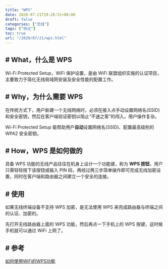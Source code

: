 ```yaml
---
title: "WPS"
date: 2020-07-21T19:28:51+08:00
draft: false
categories: ["无线"]
tags: ["协议"]
toc: true
url: "/2020/07/21/wps.html"
---
```


## # What，什么是 WPS

Wi-Fi Protected Setup，WiFi 保护设置，是由 WiFi 联盟组织实施的认证项目，主要致力于简化无线局域网安装及安全性能的配置工作。

## # Why，为什么需要 WPS

在传统方式下，用户新建一个无线网络时，必须在接入点手动设置网络名(SSID)和安全密钥，然后在客户端验证密钥以阻止“不速之客”的闯入。用户操作复杂。

Wi-Fi Protected Setup 能帮助用户**自动**设置网络名(SSID)、配置最高级别的 WPA2 安全密钥。

## # How，WPS 是如何做的

 具备 WPS 功能的无线产品往往在机身上设计一个功能键，称为 **WPS 按钮**，用户只需轻轻按下该按钮或输入 PIN 码，再经过两三步简单操作即可完成无线加密设置，同时在客户端和路由器之间建立一个安全的连接。

## # 使用

如果无线终端设备不支持 WPS 加密，是无法使用 WPS 来完成路由器与终端之间的认证、加密的。

先打开无线路由器上面的 WPS 功能，然后再点一下手机上的 WPS 按键，这时候手机就可以通过 WiFi 上网了。



## # 参考

[如何使用WiFi的WPS功能](https://wenku.baidu.com/view/1ff2881abceb19e8b8f6bac4.html)